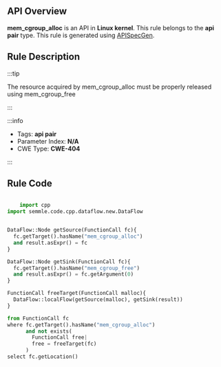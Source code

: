 ---
---


## API Overview
**mem_cgroup_alloc** is an API in **Linux kernel**. This rule belongs to the **api pair** type. This rule is generated using [APISpecGen](../../tools/APISpecGen).
## Rule Description

:::tip

The resource acquired by mem_cgroup_alloc must be properly released using mem_cgroup_free

:::

:::info

- Tags: **api pair**
- Parameter Index: **N/A**
- CWE Type: **CWE-404**

:::

## Rule Code
```python

    import cpp
import semmle.code.cpp.dataflow.new.DataFlow


DataFlow::Node getSource(FunctionCall fc){
  fc.getTarget().hasName("mem_cgroup_alloc")
  and result.asExpr() = fc
}

DataFlow::Node getSink(FunctionCall fc){
  fc.getTarget().hasName("mem_cgroup_free")
  and result.asExpr() = fc.getArgument(0)
}

FunctionCall freeTarget(FunctionCall malloc){
  DataFlow::localFlow(getSource(malloc), getSink(result))
}

from FunctionCall fc
where fc.getTarget().hasName("mem_cgroup_alloc")
      and not exists(
        FunctionCall free| 
        free = freeTarget(fc)
      )
select fc.getLocation()

    
```